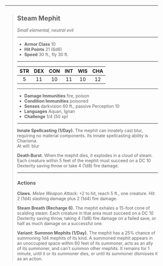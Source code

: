 ***
> ## Steam Mephit
> *Small elemental, neutral evil*
> 
> ***
> 
> - **Armor Class** 10
> - **Hit Points** 21 (6d6)
> - **Speed** 30 ft., fly 30 ft.
> 
> ***
> 
> |STR|DEX|CON|INT|WIS|CHA|
> |:---:|:---:|:---:|:---:|:---:|:---:|
> |5|11|10|11|10|12|
> 
> ***
> 
> - **Damage Immunities** fire, poison
> - **Condition Immunities** poisoned
> - **Senses** darkvision 60 ft., passive Perception 10
> - **Languages** Aquan, Ignan
> - **Challenge** 1/4 (50 xp)
> 
> ***
> 
> **Innate Spellcasting (1/Day).** The mephit can innately cast blur, requiring no material components. Its innate spellcasting ability is Charisma.  
> At will: blur
> 
> **Death Burst.** When the mephit dies, it explodes in a cloud of steam. Each creature within 5 feet of the mephit must succeed on a DC 10 Dexterity saving throw or take 4 (1d8) fire damage.
> 
> ***
> 
> ### Actions
> **Claws.** *Melee Weapon Attack:* +2 to hit, reach 5 ft., one creature. *Hit:* 2 (1d4) slashing damage plus 2 (1d4) fire damage.
> 
> **Steam Breath (Recharge 6).** The mephit exhales a 15-foot cone of scalding steam. Each creature in that area must succeed on a DC 10 Dexterity saving throw, taking 4 (1d8) fire damage on a failed save, or half as much damage on a successful one.
> 
> **Variant: Summon Mephits (1/Day).** The mephit has a 25% chance of summoning 1d4 mephits of its kind. A summoned mephit appears in an unoccupied space within 60 feet of its summoner, acts as an ally of its summoner, and can't summon other mephits. It remains for 1 minute, until it or its summoner dies, or until its summoner dismisses it as an action.